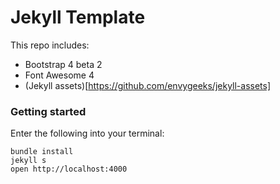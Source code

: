 # Jekyll Template

This repo includes: 
* Bootstrap 4 beta 2
* Font Awesome 4
* (Jekyll assets)[https://github.com/envygeeks/jekyll-assets]

### Getting started

Enter the following into your terminal: 
```
bundle install
jekyll s
open http://localhost:4000
```